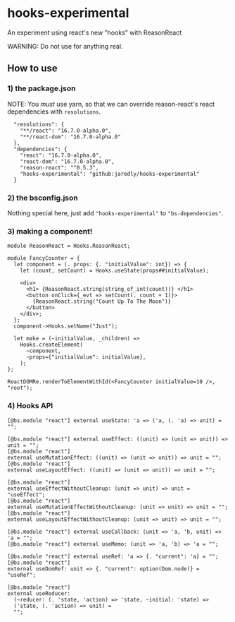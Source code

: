 # hooks-experimental
An experiment using react's new "hooks" with ReasonReact

WARNING: Do not use for anything real.

## How to use

### 1) the package.json

NOTE: You *must* use yarn, so that we can override reason-react's react dependencies with `resolutions`.

```
  "resolutions": {
    "**/react": "16.7.0-alpha.0",
    "**/react-dom": "16.7.0-alpha.0"
  },
  "dependencies": {
    "react": "16.7.0-alpha.0",
    "react-dom": "16.7.0-alpha.0",
    "reason-react": "^0.5.3",
    "hooks-experimental": "github:jaredly/hooks-experimental"
  }
```

### 2) the bsconfig.json

Nothing special here, just add `"hooks-experimental"` to `"bs-dependencies"`.

### 3) making a component!

```re
module ReasonReact = Hooks.ReasonReact;

module FancyCounter = {
  let component = (. props: {. "initialValue": int}) => {
    let (count, setCount) = Hooks.useState(props##initialValue);

    <div>
      <h1> {ReasonReact.string(string_of_int(count))} </h1>
      <button onClick={_evt => setCount(. count + 1)}>
        {ReasonReact.string("Count Up To The Moon")}
      </button>
    </div>;
  };
  component->Hooks.setName("Just");

  let make = (~initialValue, _children) =>
    Hooks.createElement(
      ~component,
      ~props={"initialValue": initialValue},
    );
};

ReactDOMRe.renderToElementWithId(<FancyCounter initialValue=10 />, "root");
```

### 4) Hooks API

```
[@bs.module "react"] external useState: 'a => ('a, (. 'a) => unit) = "";

[@bs.module "react"] external useEffect: ((unit) => (unit => unit)) => unit = "";
[@bs.module "react"]
external useMutationEffect: ((unit) => (unit => unit)) => unit = "";
[@bs.module "react"]
external useLayoutEffect: ((unit) => (unit => unit)) => unit = "";

[@bs.module "react"]
external useEffectWithoutCleanup: (unit => unit) => unit = "useEffect";
[@bs.module "react"]
external useMutationEffectWithoutCleanup: (unit => unit) => unit = "";
[@bs.module "react"]
external useLayoutEffectWithoutCleanup: (unit => unit) => unit = "";

[@bs.module "react"] external useCallback: (unit => 'a, 'b, unit) => 'a = "";
[@bs.module "react"] external useMemo: (unit => 'a, 'b) => 'a = "";

[@bs.module "react"] external useRef: 'a => {. "current": 'a} = "";
[@bs.module "react"]
external useDomRef: unit => {. "current": option(Dom.node)} = "useRef";

[@bs.module "react"]
external useReducer:
  (~reducer: (. 'state, 'action) => 'state, ~initial: 'state) =>
  ('state, (. 'action) => unit) =
  "";
```